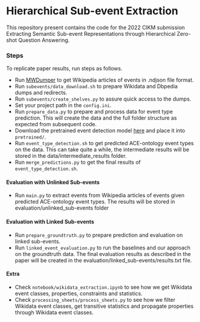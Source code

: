 # Hierarchical Sub-event Extraction

This repository present contains the code for the 2022 CIKM submission Extracting Semantic Sub-event Representations through Hierarchical Zero-shot Question Answering.

### Steps


To replicate paper results, run steps as follows.

* Run [MWDumper](https://www.mediawiki.org/wiki/Manual:MWDumper) to get Wikipedia articles of events in .ndjson file format.
* Run ```subevents/data_download.sh``` to prepare Wikidata and Dbpedia dumps and redirects.
* Run ```subevents/create_shelves.py``` to assure quick access to the dumps.  
* Set your project path in the ```config.ini```. 
* Run ```prepare_data.py``` to prepare and process data for event type prediction. This will create the data and the full folder structure as expected from subsequent code.
* Download the pretrained event detection model [here](https://ai2-s2-research.s3-us-west-2.amazonaws.com/dygiepp/master/ace05-event.tar.gz) and place it into ```pretrained/```.
* Run ```event_type_detection.sh``` to get predicted ACE-ontology event types on the data. This can take quite a while, the intermediate results will be stored in the data/intermediate_results folder. 
* Run ```merge_predictions.py``` to get the final results of ```event_type_detection.sh```.

#### Evaluation with Unlinked Sub-events
* Run ```main.py``` to extract events from Wikipedia articles of events given predicted ACE-ontology event types. The results will be stored in evaluation/unlinked_sub-events folder



#### Evaluation with Linked Sub-events
* Run ```prepare_groundtruth.py``` to prepare prediction and evaluation on linked sub-events.
* Run ```linked_event_evaluation.py``` to run the baselines and our approach on the groundtruth data. The final evaluation results as described in the paper will be created in the evaluation/linked_sub-events/results.txt file.


#### Extra
* Check ```notebook/wikidata_extraction.ipynb``` to see how we get Wikidata event classes, properties, constraints and statistics. 
* Check ```processing_sheets/process_sheets.py``` to see how we filter Wikidata event classes, get transitive statistics and propagate properties through Wikidata event classes.
